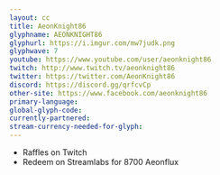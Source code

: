 ```yaml
---
layout: cc
title: AeonKnight86
glyphname: AEONKNIGHT86
glyphurl: https://i.imgur.com/mw7judk.png
glyphwave: 7
youtube: https://www.youtube.com/user/aeonknight86
twitch: http://www.twitch.tv/aeonknight86
twitter: https://twitter.com/AeonKnight86
discord: https://discord.gg/qrfcvCp
other-site: https://www.facebook.com/aeonknight86
primary-language: 
global-glyph-code: 
currently-partnered: 
stream-currency-needed-for-glyph: 
---
```

* Raffles on Twitch
* Redeem on Streamlabs for 8700 Aeonflux
